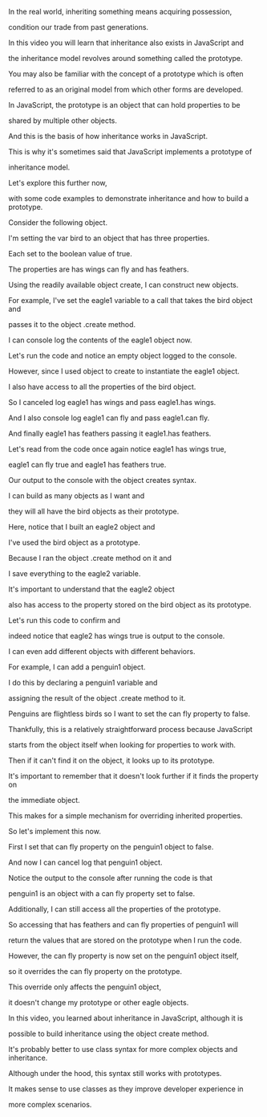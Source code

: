 In the real world, inheriting something means acquiring possession, 

condition our trade from past generations. 

In this video you will learn that inheritance also exists in JavaScript and 

the inheritance model revolves around something called the prototype. 

You may also be familiar with the concept of a prototype which is often 

referred to as an original model from which other forms are developed. 

In JavaScript, the prototype is an object that can hold properties to be 

shared by multiple other objects. 

And this is the basis of how inheritance works in JavaScript. 

This is why it's sometimes said that JavaScript implements a prototype of 

inheritance model. 

Let's explore this further now, 

with some code examples to demonstrate inheritance and how to build a prototype. 

Consider the following object. 

I'm setting the var bird to an object that has three properties. 

Each set to the boolean value of true. 

The properties are has wings can fly and has feathers. 

Using the readily available object create, I can construct new objects. 

For example, I've set the eagle1 variable to a call that takes the bird object and 

passes it to the object .create method. 

I can console log the contents of the eagle1 object now. 

Let's run the code and notice an empty object logged to the console. 

However, since I used object to create to instantiate the eagle1 object. 

I also have access to all the properties of the bird object. 

So I canceled log eagle1 has wings and pass eagle1.has wings. 

And I also console log eagle1 can fly and pass eagle1.can fly. 

And finally eagle1 has feathers passing it eagle1.has feathers. 

Let's read from the code once again notice eagle1 has wings true, 

eagle1 can fly true and eagle1 has feathers true. 

Our output to the console with the object creates syntax. 

I can build as many objects as I want and 

they will all have the bird objects as their prototype. 

Here, notice that I built an eagle2 object and 

I've used the bird object as a prototype. 

Because I ran the object .create method on it and 

I save everything to the eagle2 variable. 

It's important to understand that the eagle2 object 

also has access to the property stored on the bird object as its prototype. 

Let's run this code to confirm and 

indeed notice that eagle2 has wings true is output to the console. 

I can even add different objects with different behaviors. 

For example, I can add a penguin1 object. 

I do this by declaring a penguin1 variable and 

assigning the result of the object .create method to it. 

Penguins are flightless birds so I want to set the can fly property to false. 

Thankfully, this is a relatively straightforward process because JavaScript 

starts from the object itself when looking for properties to work with. 

Then if it can't find it on the object, it looks up to its prototype. 

It's important to remember that it doesn't look further if it finds the property on 

the immediate object. 

This makes for a simple mechanism for overriding inherited properties. 

So let's implement this now. 

First I set that can fly property on the penguin1 object to false. 

And now I can cancel log that penguin1 object. 

Notice the output to the console after running the code is that 

penguin1 is an object with a can fly property set to false. 

Additionally, I can still access all the properties of the prototype. 

So accessing that has feathers and can fly properties of penguin1 will 

return the values that are stored on the prototype when I run the code. 

However, the can fly property is now set on the penguin1 object itself, 

so it overrides the can fly property on the prototype. 

This override only affects the penguin1 object, 

it doesn't change my prototype or other eagle objects. 

In this video, you learned about inheritance in JavaScript, although it is 

possible to build inheritance using the object create method. 

It's probably better to use class syntax for more complex objects and inheritance. 

Although under the hood, this syntax still works with prototypes. 

It makes sense to use classes as they improve developer experience in 

more complex scenarios.